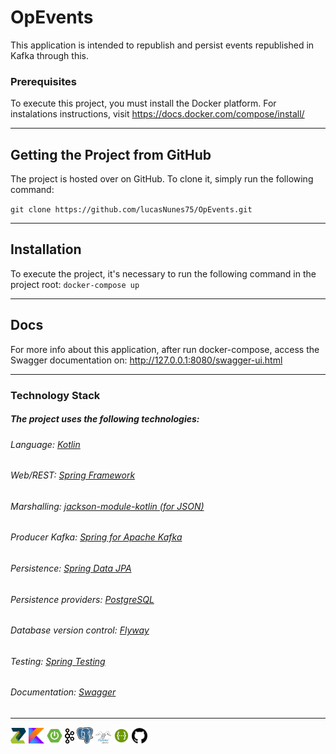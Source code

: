
# OpEvents

This application is intended to republish and persist events republished in Kafka through this.

### Prerequisites

To execute this project, you must install the Docker platform. For instalations instructions, visit https://docs.docker.com/compose/install/

***

## Getting the Project from GitHub

The project is hosted over on GitHub. To clone it, simply run the following command:

`git clone https://github.com/lucasNunes75/OpEvents.git`

***

## Installation

To execute the project, it's necessary to run the following command in the project root: `docker-compose up`

***

## Docs

For more info about this application, after run docker-compose, access the Swagger documentation on: http://127.0.0.1:8080/swagger-ui.html

***
### Technology Stack

##### The project uses the following technologies: 

###### Language: [Kotlin](https://kotlinlang.org/)

###### Web/REST: [Spring Framework](https://spring.io/)

###### Marshalling: [jackson-module-kotlin (for JSON)](https://github.com/FasterXML/jackson-module-kotlin)

###### Producer Kafka: [Spring for Apache Kafka](https://spring.io/projects/spring-kafka)

###### Persistence: [Spring Data JPA](https://docs.spring.io/spring-data/jpa/docs/current/reference/html/)

###### Persistence providers: [PostgreSQL](https://www.postgresql.org/)

###### Database version control: [Flyway](https://flywaydb.org/)

###### Testing: [Spring Testing](https://docs.spring.io/spring/docs/current/spring-framework-reference/testing.html)

###### Documentation: [Swagger](https://swagger.io/)

*** 

<p algn="right">

<img src='icon/zup.png' width=5%>
<img src="icon/kotlin-icon.png" width=5%>

<img src= 'icon/spring-icon.png' width= 5%> 

<img src= 'icon/kafka-icon.png' width=3%> 

<img src= 'icon/posgres-icon.png' width=5%>
<img src= 'icon/flyway.png' width=5%>

<img src= 'icon/swagger-icon.png' width=5%>

<img src= 'icon/github.png' width=5%>

</p>